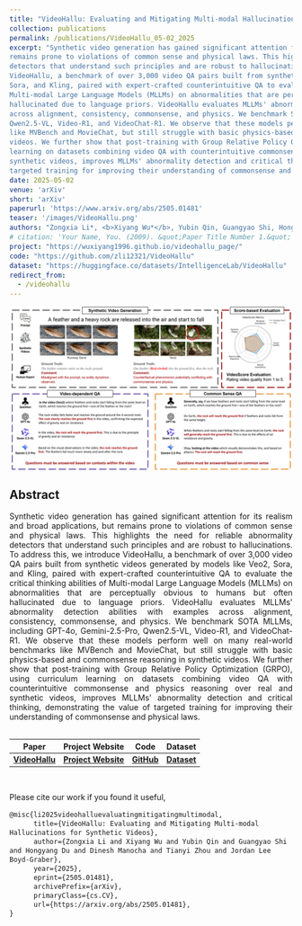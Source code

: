```yaml
---
title: "VideoHallu: Evaluating and Mitigating Multi-modal Hallucinations on Synthetic Video Understanding"
collection: publications
permalink: /publications/VideoHallu_05-02_2025
excerpt: "Synthetic video generation has gained significant attention for its realism and broad applications, but 
remains prone to violations of common sense and physical laws. This highlights the need for reliable abnormality 
detectors that understand such principles and are robust to hallucinations. To address this, we introduce 
VideoHallu, a benchmark of over 3,000 video QA pairs built from synthetic videos generated by models like Veo2, 
Sora, and Kling, paired with expert-crafted counterintuitive QA to evaluate the critical thinking abilities of 
Multi-modal Large Language Models (MLLMs) on abnormalities that are perceptually obvious to humans but often 
hallucinated due to language priors. VideoHallu evaluates MLLMs' abnormality detection abilities with examples 
across alignment, consistency, commonsense, and physics. We benchmark SOTA MLLMs, including GPT-4o, Gemini-2.5-Pro, 
Qwen2.5-VL, Video-R1, and VideoChat-R1. We observe that these models perform well on many real-world benchmarks 
like MVBench and MovieChat, but still struggle with basic physics-based and commonsense reasoning in synthetic 
videos. We further show that post-training with Group Relative Policy Optimization (GRPO), using curriculum 
learning on datasets combining video QA with counterintuitive commonsense and physics reasoning over real and 
synthetic videos, improves MLLMs' abnormality detection and critical thinking, demonstrating the value of 
targeted training for improving their understanding of commonsense and physical laws."
date: 2025-05-02
venue: 'arXiv'
short: 'arXiv'
paperurl: 'https://www.arxiv.org/abs/2505.01481'
teaser: '/images/VideoHallu.png'
authors: "Zongxia Li*, <b>Xiyang Wu*</b>, Yubin Qin, Guangyao Shi, Hongyang Du, Dinesh Manocha, Tianyi Zhou, Jordan Lee Boyd-Graber (* indicates equal contributions)"
# citation: 'Your Name, You. (2009). &quot;Paper Title Number 1.&quot; <i>Journal 1</i>. 1(1).'
project: "https://wuxiyang1996.github.io/videohallu_page/"
code: "https://github.com/zli12321/VideoHallu"
dataset: "https://huggingface.co/datasets/IntelligenceLab/VideoHallu"
redirect_from: 
  - /videohallu
---
```


<p style="text-align:center;">
<img src="/images/VideoHallu.png" width="800">
</p>

## Abstract
<div style="text-align: justify"> Synthetic video generation has gained significant attention for its realism and broad applications, but 
remains prone to violations of common sense and physical laws. This highlights the need for reliable abnormality 
detectors that understand such principles and are robust to hallucinations. To address this, we introduce 
VideoHallu, a benchmark of over 3,000 video QA pairs built from synthetic videos generated by models like Veo2, 
Sora, and Kling, paired with expert-crafted counterintuitive QA to evaluate the critical thinking abilities of 
Multi-modal Large Language Models (MLLMs) on abnormalities that are perceptually obvious to humans but often 
hallucinated due to language priors. VideoHallu evaluates MLLMs' abnormality detection abilities with examples 
across alignment, consistency, commonsense, and physics. We benchmark SOTA MLLMs, including GPT-4o, Gemini-2.5-Pro, 
Qwen2.5-VL, Video-R1, and VideoChat-R1. We observe that these models perform well on many real-world benchmarks 
like MVBench and MovieChat, but still struggle with basic physics-based and commonsense reasoning in synthetic 
videos. We further show that post-training with Group Relative Policy Optimization (GRPO), using curriculum 
learning on datasets combining video QA with counterintuitive commonsense and physics reasoning over real and 
synthetic videos, improves MLLMs' abnormality detection and critical thinking, demonstrating the value of 
targeted training for improving their understanding of commonsense and physical laws.
</div>
<br>


| Paper                                              | Project Website                                                    | Code                                                        | Dataset         | 
|----------------------------------------------------|--------------------------------------------------------------------|-------------------------------------------------------------|-----------------|
| [**VideoHallu**](https://www.arxiv.org/abs/2505.01481) | [**Project Website**](https://wuxiyang1996.github.io/videohallu_page/) | [**GitHub**](https://github.com/zli12321/VideoHallu) | [**Dataset**](https://huggingface.co/datasets/IntelligenceLab/VideoHallu) |

<br>

Please cite our work if you found it useful,

```
@misc{li2025videohalluevaluatingmitigatingmultimodal,
      title={VideoHallu: Evaluating and Mitigating Multi-modal Hallucinations for Synthetic Videos}, 
      author={Zongxia Li and Xiyang Wu and Yubin Qin and Guangyao Shi and Hongyang Du and Dinesh Manocha and Tianyi Zhou and Jordan Lee Boyd-Graber},
      year={2025},
      eprint={2505.01481},
      archivePrefix={arXiv},
      primaryClass={cs.CV},
      url={https://arxiv.org/abs/2505.01481}, 
}
```